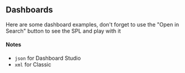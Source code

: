 ## Dashboards

Here are some dashboard examples, don't forget to use the "Open in Search" button to see the SPL and play with it 

#### Notes
- `json` for Dashboard Studio
- `xml` for Classic
